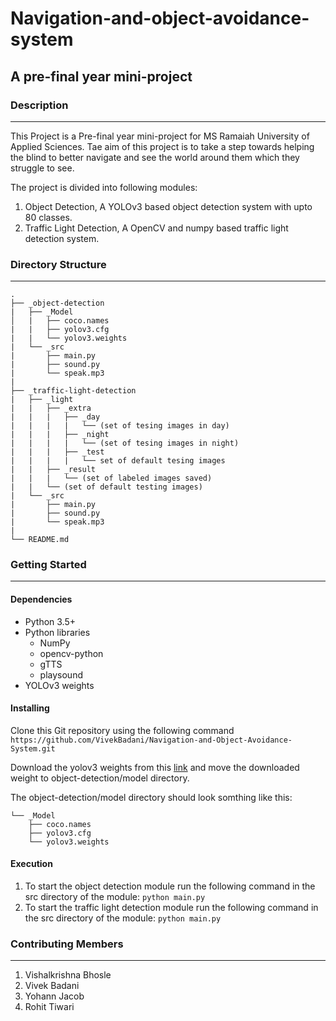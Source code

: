 # Navigation-and-object-avoidance-system
## A pre-final year mini-project

### Description
----
This Project is a Pre-final year mini-project for MS Ramaiah University of Applied Sciences. Tae aim of this project is to take a step towards helping the blind to better navigate and see the world around them which they struggle to see. 

The project is divided into following modules:
1. Object Detection, A YOLOv3 based object detection system with upto 80 classes.
2. Traffic Light Detection, A OpenCV and numpy based traffic light detection system.

### Directory Structure
----
```
.
├── _object-detection
|   ├── _Model
│   |   ├── coco.names
|   |   ├── yolov3.cfg
|   |   └── yolov3.weights
|   └── _src
|       ├── main.py
|       ├── sound.py      
|       └── speak.mp3   
|
├── _traffic-light-detection
|   ├── _light               
|   |   ├── _extra
|   |   |   ├── _day
|   |   |   |   └── (set of tesing images in day)
|   |   |   ├── _night
|   |   |   |   └── (set of tesing images in night)
|   |   |   ├── _test
|   |   |   |   └── set of default tesing images
|   |   ├── _result
|   |   |   └── (set of labeled images saved)
|   |   └── (set of default testing images)                      
|   └── _src                      
|       ├── main.py
|       ├── sound.py
|       └── speak.mp3
|
└── README.md
```
### Getting Started
----
#### Dependencies
* Python 3.5+
* Python libraries
  * NumPy
  * opencv-python
  * gTTS
  * playsound
* YOLOv3 weights

#### Installing
Clone this Git repository using the following command `https://github.com/VivekBadani/Navigation-and-Object-Avoidance-System.git`

Download the yolov3 weights from this [link](https://pjreddie.com/media/files/yolov3.weights) and move the downloaded weight to object-detection/model directory.

The object-detection/model directory should look somthing like this:
```
└── _Model
    ├── coco.names
    ├── yolov3.cfg
    └── yolov3.weights
```

#### Execution

1. To start the object detection module run the following command in the src directory of the module: `python main.py`
2. To start the traffic light detection module run the following command in the src directory of the module: `python main.py`

### Contributing Members
----
1. Vishalkrishna Bhosle
2. Vivek Badani
3. Yohann Jacob
4. Rohit Tiwari
